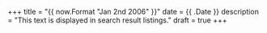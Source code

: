 +++
title = "{{ now.Format "Jan 2nd 2006" }}"
date = {{ .Date }}
description = "This text is displayed in search result listings."
draft = true
+++
